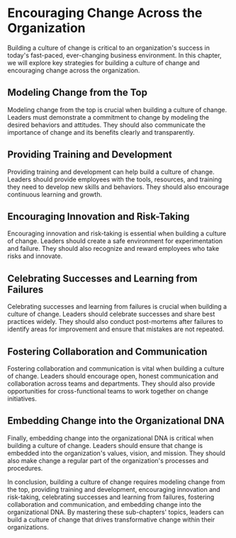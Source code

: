 Encouraging Change Across the Organization
===================================================================================

Building a culture of change is critical to an organization's success in today's fast-paced, ever-changing business environment. In this chapter, we will explore key strategies for building a culture of change and encouraging change across the organization.

Modeling Change from the Top
----------------------------

Modeling change from the top is crucial when building a culture of change. Leaders must demonstrate a commitment to change by modeling the desired behaviors and attitudes. They should also communicate the importance of change and its benefits clearly and transparently.

Providing Training and Development
----------------------------------

Providing training and development can help build a culture of change. Leaders should provide employees with the tools, resources, and training they need to develop new skills and behaviors. They should also encourage continuous learning and growth.

Encouraging Innovation and Risk-Taking
--------------------------------------

Encouraging innovation and risk-taking is essential when building a culture of change. Leaders should create a safe environment for experimentation and failure. They should also recognize and reward employees who take risks and innovate.

Celebrating Successes and Learning from Failures
------------------------------------------------

Celebrating successes and learning from failures is crucial when building a culture of change. Leaders should celebrate successes and share best practices widely. They should also conduct post-mortems after failures to identify areas for improvement and ensure that mistakes are not repeated.

Fostering Collaboration and Communication
-----------------------------------------

Fostering collaboration and communication is vital when building a culture of change. Leaders should encourage open, honest communication and collaboration across teams and departments. They should also provide opportunities for cross-functional teams to work together on change initiatives.

Embedding Change into the Organizational DNA
--------------------------------------------

Finally, embedding change into the organizational DNA is critical when building a culture of change. Leaders should ensure that change is embedded into the organization's values, vision, and mission. They should also make change a regular part of the organization's processes and procedures.

In conclusion, building a culture of change requires modeling change from the top, providing training and development, encouraging innovation and risk-taking, celebrating successes and learning from failures, fostering collaboration and communication, and embedding change into the organizational DNA. By mastering these sub-chapters' topics, leaders can build a culture of change that drives transformative change within their organizations.
